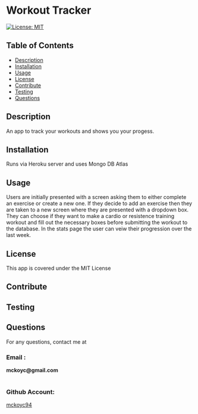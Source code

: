 
  # Workout Tracker
  [![License: MIT](https://img.shields.io/badge/License-MIT-yellow.svg)](https://opensource.org/licenses/MIT)
  
  ## Table of Contents
  * [Description](#description)
  * [Installation](#installation)
  * [Usage](#usage)
  * [License](#license)
  * [Contribute](#contribute)
  * [Testing](#testing)
  * [Questions](#questions)
    
  ## Description
  <p> An app to track your workouts and shows you your progess. </p>
  
  ## Installation
  <p> Runs via Heroku server and uses Mongo DB Atlas </p>

  ## Usage
  <p> Users are initially presented with a screen asking them to either complete an exercise or create a new one. If they decide to add an exercise then they are taken to a new screen where they are presented with a dropdown box. They can choose if they want to make a cardio or resistence training workout and fill out the necessary boxes before submitting the workout to the database. In the stats page the user can veiw their progression over the last week.  </p>

  ## License
  <p> This app is covered under the MIT License </p>
  
  ## Contribute
  <p>  </p>

  ## Testing
  <p>  </p>

  ## Questions
  <p> For any questions, contact me at </p>
  <h3> Email : </h3>
  <strong>mckoyc@gmail.com</strong>
  <br></br>
  <h3> Github Account:</h3>
  
  
  [mckoyc94](https://github.com/mckoyc94)

